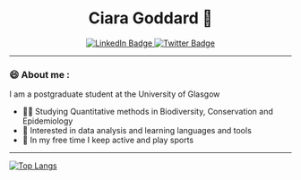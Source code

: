 <h1 align="center">
Ciara Goddard 👋
</h1>


<div id="badges" align="center">
 <a href="https://www.linkedin.com/in/ciara-k-goddard/">
  <img src="https://img.shields.io/badge/LinkedIn-blue?logo=linkedin&logoColor=white&style=for-the-badge" alt="LinkedIn Badge"/>
 </a>
 <a href="https://twitter.com/Ciara_Goddard">
  <img src="https://img.shields.io/badge/Twitter-blue?logo=twitter&logoColor=white&style=for-the-badge" alt="Twitter Badge"/>
 </a>
</div>


---
### 😄 About me : 
I am a postgraduate student at the University of Glasgow
 - 👩‍🎓 Studying Quantitative methods in Biodiversity, Conservation and Epidemiology
 - 🧩 Interested in data analysis and learning languages and tools
 - 🏑 In my free time I keep active and play sports
---
[![Top Langs](https://github-readme-stats.vercel.app/api/top-langs/?username=ciarakg&layout=compact&theme=vision-friendly)](https://github.com/anguraghazra/github-readme-stats)
